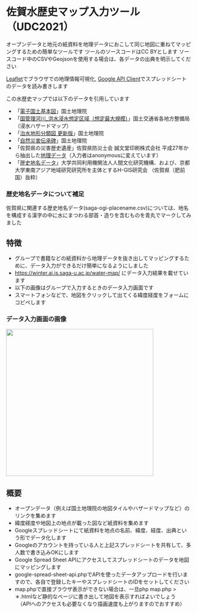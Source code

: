 # 佐賀水歴史マップ入力ツール（UDC2021）

オープンデータと地元の紙資料を地理データにおこして同じ地図に重ねてマッピングするための簡単なツールです
ツールのソースコードはCC BYとします
ソースコード中のCSVやGeojsonを使用する場合は、各データの出典を明示してください

[Leaflet](https://leafletjs.com)でブラウザでの地理情報可視化, [Google API Client](https://github.com/googleapis/google-api-ruby-client)でスプレッドシートのデータを読み書きします

この水歴史マップでは以下のデータを引用しています
- 「[電子国土基本図](https://maps.gsi.go.jp/development/ichiran.html)」国土地理院
- 「[国管理河川_洪水浸水想定区域（想定最大規模）](https://disaportal.gsi.go.jp/hazardmap/copyright/opendata.html#l2shinsuishin)」国土交通省各地方整備局（浸水ハザードマップ）
- 「[治水地形分類図 更新版](https://maps.gsi.go.jp/development/ichiran.html)」国土地理院
- 「[自然災害伝承碑](https://www.gsi.go.jp/bousaichiri/denshouhi.html)」国土地理院
- 「佐賀県の災害歴史遺産」佐賀県防災士会 誠文堂印刷株式会社 平成27年から抽出した[地理データ](https://docs.google.com/spreadsheets/d/1VPCFGAjPtlZ-VbG1cnmNBH4UURTKLKXuFp2ebWKoxck/edit#gid=0)（入力者はanonymousに変えています）
- 「[歴史地名データ](https://www.nihu.jp/ja/publication/source_map)」大学共同利用機関法人人間文化研究機構、および、京都大学東南アジア地域研究研究所を主体とするH-GIS研究会 （佐賀県（肥前国）抜粋）　

### 歴史地名データについて補足

佐賀県に関連する歴史地名データ(saga-ogi-placename.csv)については、地名を構成する漢字の中に水にまつわる部首・造りを含むものを青丸でマークしてみました


## 特徴

- グループで書籍などの紙資料から地理データを抜き出してマッピングするために、データ入力ができるだけ簡単になるようにしました
- https://winter.ai.is.saga-u.ac.jp/water-map/ にデータ入力結果を載せています
- 以下の画像はグループで入力するときのデータ入力画面です
- スマートフォンなどで、地図をクリックして出てくる緯度経度をフォームにコピペします


### データ入力画面の画像

<img src="https://user-images.githubusercontent.com/2604408/150478503-839cd712-68d6-422b-b76f-c35c033e02d2.png" width="400px">


## 概要

- オープンデータ（例えば国土地理院の地図タイルやハザードマップなど）のリンクを集めます
- 緯度経度や地図上の地点が載った図など紙資料を集めます
- Googleスプレッドシートにて紙資料を地点の名前、緯度、経度、出典という形でデータ化します
- Googleのアカウントを持っている人と上記スプレッドシートを共有して、多人数で書き込みOKにします
- Google Spread Sheet APIにアクセスしてスプレッドシートのデータを地図にマッピングします
- google-spread-sheet-api.phpでAPIを使ったデータアップロードを行いますので、各自で登録したキーやスプレッドシートのIDをセットしてください
- map.phpで直接ブラウザ表示ができない場合は、一旦php map.php > ＊.htmlなど静的なベージに書き出して地図を表示すればよいでしょう
　（APIへのアクセスも必要なくなり描画速度も上がりますのでおすすめ）

